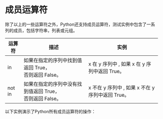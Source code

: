 
# 成员运算符
除了以上的一些运算符之外，Python还支持成员运算符，测试实例中包含了一系列的成员，包括字符串，列表或元组。

运算符	|   描述	|   实例
---|---|---
in	|   如果在指定的序列中找到值返回 True，<br>否则返回 False。	|   x 在 y 序列中 , 如果 x 在 y 序列中返回 True。
not in	|   如果在指定的序列中没有找到值返回 True，<br>否则返回 False。	|   x 不在 y 序列中 , 如果 x 不在 y 序列中返回 True。
以下实例演示了Python所有成员运算符的操作：


